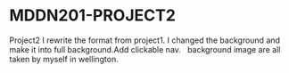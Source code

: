 # MDDN201-PROJECT2
Project2
I rewrite the format from project1. I changed the background and make it into full background.Add clickable nav.
 
background image are all taken by myself in wellington.
